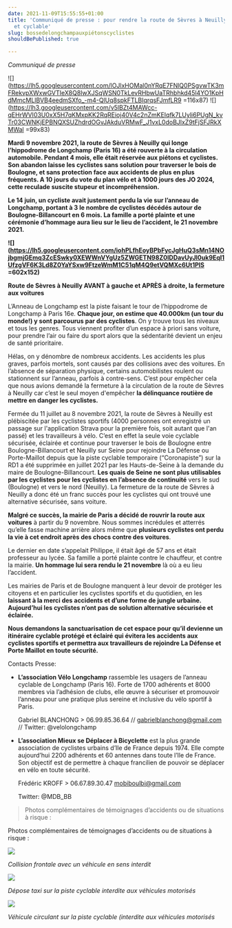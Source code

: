```yaml
---
date: 2021-11-09T15:55:55+01:00
title: 'Communiqué de presse : pour rendre la route de Sèvres à Neuilly 100% piéton
  et cyclable'
slug: bossedelongchampauxpiétonscyclistes
shouldBePublished: true

---
```

_Communiqué de presse_

![](https://lh5.googleusercontent.com/lOJlxHOMal0nYRqE7FNlQ0PSgvwTK3mFRekvpXWxwGVTIeX8Q8IwXJSqWSN0TkLevRHbwUaTRhbhkd45l4YO1KpHdMmcMLlBVB4eedmSXfo_-m4-QlUq8spkFTLBIqrqsFJmfLR9 =116x87) ![](https://lh3.googleusercontent.com/v5lBZt4MAWcc-qEHrWVI03U0xX5H7qKMxpKK2RqREioj40V4c2nZmKEIqfk7LUyli6PUgN_kvTr03CWNKjEPBNQXSUZhdrdOGvJAkduVRMwF_J1vxL0doBJlxZ9tFjSFJRkXMWal =99x83)

**Mardi 9 novembre 2021, la route de Sèvres à Neuilly qui longe l’hippodrome de Longchamp (Paris 16) a été rouverte à la circulation automobile. Pendant 4 mois, elle était réservée aux piétons et cyclistes. Son abandon laisse les cyclistes sans solution pour traverser le bois de Boulogne, et sans protection face aux accidents de plus en plus fréquents. A 10 jours du vote du plan vélo et à 1000 jours des JO 2024, cette reculade suscite stupeur et incompréhension.**

**Le 14 juin, un cycliste avait justement perdu la vie sur l’anneau de Longchamp, portant à 3 le nombre de cyclistes décédés autour de Boulogne-Billancourt en 6 mois. La famille a porté plainte et une cérémonie d’hommage aura lieu sur le lieu de l’accident, le 21 novembre 2021.**

**![](https://lh5.googleusercontent.com/iohPLfhEoyBPbFycJgHuQ3sMn14NOjbgmjGEmq3ZcESwky0XEWWnVYgUz5ZWGETN98Z0lDDavUyJl0uk9Eql1UfzgVF6K3Ld8Z0YaYSxw9FtzeWmM1C51qM4Q9etVQMXc6Ut1PlS =602x152)**

**Route de Sèvres à Neuilly AVANT à gauche et APRÈS à droite, la fermeture aux voitures**

L’Anneau de Longchamp est la piste faisant le tour de l’hippodrome de Longchamp à Paris 16e. **Chaque jour, on estime que 40.000km (un tour du monde!) y sont parcourus par des cyclistes**. On y trouve tous les niveaux et tous les genres. Tous viennent profiter d’un espace à priori sans voiture, pour prendre l’air ou faire du sport alors que la sédentarité devient un enjeu de santé prioritaire.

Hélas, on y dénombre de nombreux accidents. Les accidents les plus graves, parfois mortels, sont causés par des collisions avec des voitures. En l’absence de séparation physique, certains automobilistes roulent ou stationnent sur l’anneau, parfois à contre-sens. C’est pour empêcher cela que nous avions demandé la fermeture à la circulation de la route de Sèvres à Neuilly car c’est le seul moyen d'empêcher **la délinquance routière de mettre en danger les cyclistes.**

Fermée du 11 juillet au 8 novembre 2021, la route de Sèvres à Neuilly est plébiscitée par les cyclistes sportifs (4000 personnes ont enregistré un passage sur l'application Strava pour la première fois, soit autant que l'an passé) et les travailleurs à vélo. C’est en effet la seule voie cyclable sécurisée, éclairée et continue pour traverser le bois de Boulogne entre Boulogne-Billancourt et Neuilly sur Seine pour rejoindre La Défense ou Porte-Maillot depuis que la piste cyclable temporaire (“Coronapiste”) sur la RD1 a été supprimée en juillet 2021 par les Hauts-de-Seine à la demande du maire de Boulogne-Billancourt. **Les quais de Seine ne sont plus utilisables par les cyclistes pour les cyclistes en l’absence de continuité** vers le sud (Boulogne) et vers le nord (Neuilly). La fermeture de la route de Sèvres à Neuilly a donc été un franc succès pour les cyclistes qui ont trouvé une alternative sécurisée, sans voiture.

**Malgré ce succès, la mairie de Paris a décidé de rouvrir la route aux voitures** à partir du 9 novembre. Nous sommes incrédules et atterrés qu’elle fasse machine arrière alors même que **plusieurs cyclistes ont perdu la vie à cet endroit après des chocs contre des voitures**.

Le dernier en date s’appelait Philippe, il était âgé de 57 ans et était professeur au lycée. Sa famille a porté plainte contre le chauffeur, et contre la mairie. **Un hommage lui sera rendu le 21 novembre** là où a eu lieu l’accident.

Les mairies de Paris et de Boulogne manquent à leur devoir de protéger les citoyens et en particulier les cyclistes sportifs et du quotidien, en les **laissant à la merci des accidents et d’une forme de jungle urbaine. Aujourd’hui les cyclistes n’ont pas de solution alternative sécurisée et éclairée.**

**Nous demandons la sanctuarisation de cet espace pour qu’il devienne un itinéraire cyclable protégé et éclairé qui évitera les accidents aux cyclistes sportifs et permettra aux travailleurs de rejoindre La Défense et Porte Maillot en toute sécurité.**

Contacts Presse:

* **L’association Vélo Longchamp** rassemble les usagers de l’anneau cyclable de Longchamp (Paris 16). Forte de 1700 adhérents et 8000 membres via l’adhésion de clubs, elle œuvre à sécuriser et promouvoir l’anneau pour une pratique plus sereine et inclusive du vélo sportif à Paris.

  Gabriel BLANCHONG > 06.99.85.36.64 // gabrielblanchong@gmail.com // Twitter: @velolongchamp
* **L’association Mieux se Déplacer à Bicyclette** est la plus grande association de cyclistes urbains d’Ile de France depuis 1974. Elle compte aujourd’hui 2200 adhérents et 60 antennes dans toute l’Ile de France. Son objectif est de permettre à chaque francilien de pouvoir se déplacer en vélo en toute sécurité.

  Frédéric KROFF > 06.67.89.30.47 mobiboulbi@gmail.com

  Twitter: @MDB_BB

>Photos complémentaires de témoignages d’accidents ou de situations à risque :

Photos complémentaires de témoignages d’accidents ou de situations à risque :

![](/media/risque-1.png)

_Collision frontale avec un véhicule en sens interdit_ 

![](/media/risque-3.png)

_Dépose taxi sur la piste cyclable interdite aux véhicules motorisés_

![](/media/risque-2.png)

_Véhicule circulant sur la piste cyclable (interdite aux véhicules motorisés_